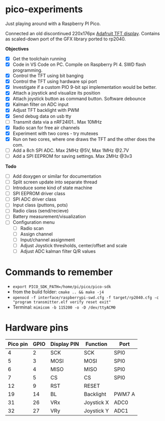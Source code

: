 # pico-experiments
Just playing around with a Raspberry PI Pico.

Connected an old discontinued 220x176px [Adafruit TFT display](https://www.adafruit.com/product/797). 
Contains as scaled-down port of the GFX library ported to rp2040.

**Objectives**
- [x] Get the toolchain running
- [x] Code in VS Code on PC. Compile on Raspberry PI 4. SWD flash programming.
- [x] Control the TFT using bit banging
- [x] Control the TFT using hardware spi port
- [x] Investigate if a custom PIO 9-bit spi implementation would be better.
- [x] Attach a joystick and visualize its position
- [x] Attach joystick button as command button. Software debounce
- [x] Kalman filter on ADC input
- [x] Adjust TFT backlight with PWM
- [x] Send debug data on usb tty
- [ ] Transmit data via a nRF24l01.. Max 10MHz
- [x] Radio scan for free air channels
- [x] Experiment with two cores - try mutexes
- [x] Run on two cores, where one draws the TFT and the other does the com.
- [ ] Add a 8ch SPI ADC. Max 2MHz @5V, Max 1MHz @2.7V
- [ ] Add a SPI EEPROM for saving settings. Max 2MHz @3v3

**Todo**
- [ ] Add doxygen or similar for documentation
- [ ] Split screen update into separate thread
- [ ] Introduce some kind of state machine
- [ ] SPI EEPROM driver class
- [ ] SPI ADC driver class
- [ ] Input class (puttons, pots)
- [ ] Radio class (send/recieve)
- [ ] Battery measurement/visualization
- [ ] Configuration menu
  - [ ] Radio scan
  - [ ] Assign channel
  - [ ] Input/channel assignment
  - [ ] Adjust Joystick thresholds, center/offset and scale
  - [ ] Adjust ADC kalman filter Q/R values

# Commands to remember
* `export PICO_SDK_PATH=/home/pi/pico/pico-sdk`
* from the build folder: `cmake .. && make -j4`
* `openocd -f interface/raspberrypi-swd.cfg -f target/rp2040.cfg -c "program transmitter.elf verify reset exit"`
* Terminal: `mimicom -b 115200 -o -D /dev/ttyACM0`

# Hardware pins
| Pico pin | GPIO | Display PIN | Function   | Port   |
| -------- | ---- | ----------- | ---------- | ------ |
| 4        | 2    | SCK         | SCK        | SPI0   |
| 5        | 3    | MOSI        | MOSI       | SPI0   |
| 6        | 4    | MISO        | MISO       | SPI0   |
| 7        | 5    | CS          | CS         | SPI0   |
| 12       | 9    | RST         | RESET      |        |
| 19       | 14   | BL          | Backlight  | PWM7 A |
| 31       | 26   | VRx         | Joystick X | ADC0   |
| 32       | 27   | VRy         | Joystick Y | ADC1   |
